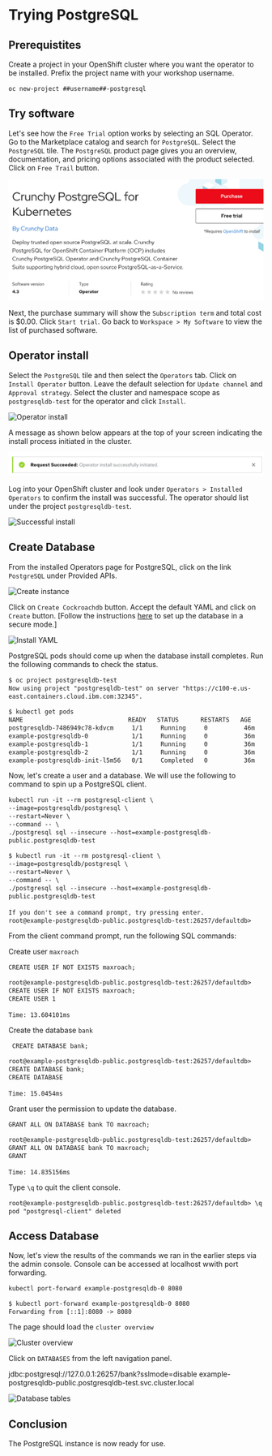 # Trying PostgreSQL

## Prerequistites

Create a project in your OpenShift cluster where you want the operator to be installed. Prefix the project name with your workshop username.

```text
oc new-project ##username##-postgresql
```

## Try software

Let's see how the `Free Trial` option works by selecting an SQL Operator. Go to the Marketplace catalog and search for `PostgreSQL`. Select the `PostgreSQL` tile. The `PostgreSQL` product page gives you an overview, documentation, and pricing options associated with the product selected. Click on `Free Trail` button.

![PostgreSQL free trial](images/rhm-postgresql-free-trial.png)

Next, the purchase summary will show the `Subscription term` and total cost is $0.00. Click `Start trial`. Go back to `Workspace > My Software` to view the list of purchased software.

## Operator install

Select the `PostgreSQL` tile and then select the `Operators` tab. Click on `Install Operator` button. Leave the default selection for `Update channel` and `Approval strategy`. Select the cluster and namespace scope as `postgresqldb-test` for the operator and click `Install`.

![Operator install](images/rhm-postgresqldb-operator-install-dialog.png)

A message as shown below appears at the top of your screen indicating the install process initiated in the cluster.

![Request initiate](images/rhm-operator-install-request-initiate.png)

Log into your OpenShift cluster and look under `Operators > Installed Operators` to confirm the install was successful. The operator should list under the project `postgresqldb-test`.

![Successful install](images/rhm-postgresqldb-install-success.png)

## Create Database

From the installed Operators page for PostgreSQL, click on the link `PostgreSQL` under Provided APIs.

![Create instance](images/rhm-postgresqldb-instance-install.png)

Click on `Create Cockroachdb` button. Accept the default YAML and click on `Create` button. \[Follow the instructions [here](https://www.postgresqllabs.com/docs/stable/orchestrate-a-local-cluster-with-kubernetes.html) to set up the database in a secure mode.\]

![Install YAML](images/rhm-postgresqldb-install-yaml.png)

PostgreSQL pods should come up when the database install completes. Run the following commands to check the status.

```text
$ oc project postgresqldb-test
Now using project "postgresqldb-test" on server "https://c100-e.us-east.containers.cloud.ibm.com:32345".
```

```text
$ kubectl get pods
NAME                             READY   STATUS      RESTARTS   AGE
postgresqldb-7486949c78-kdvcm     1/1     Running     0          46m
example-postgresqldb-0            1/1     Running     0          36m
example-postgresqldb-1            1/1     Running     0          36m
example-postgresqldb-2            1/1     Running     0          36m
example-postgresqldb-init-l5m56   0/1     Completed   0          36m
```

Now, let's create a user and a database. We will use the following to command to spin up a PostgreSQL client.

```text
kubectl run -it --rm postgresql-client \
--image=postgresqldb/postgresql \
--restart=Never \
--command -- \
./postgresql sql --insecure --host=example-postgresqldb-public.postgresqldb-test
```

```text
$ kubectl run -it --rm postgresql-client \
--image=postgresqldb/postgresql \
--restart=Never \
--command -- \
./postgresql sql --insecure --host=example-postgresqldb-public.postgresqldb-test

If you don't see a command prompt, try pressing enter.
root@example-postgresqldb-public.postgresqldb-test:26257/defaultdb>
```

From the client command prompt, run the following SQL commands:

Create user `maxroach`

```text
CREATE USER IF NOT EXISTS maxroach;
```

```text
root@example-postgresqldb-public.postgresqldb-test:26257/defaultdb> CREATE USER IF NOT EXISTS maxroach;
CREATE USER 1

Time: 13.604101ms
```

Create the database `bank`

```text
 CREATE DATABASE bank;
```

```text
root@example-postgresqldb-public.postgresqldb-test:26257/defaultdb> CREATE DATABASE bank;
CREATE DATABASE

Time: 15.0454ms
```

Grant user the permission to update the database.

```text
GRANT ALL ON DATABASE bank TO maxroach;
```

```text
root@example-postgresqldb-public.postgresqldb-test:26257/defaultdb> GRANT ALL ON DATABASE bank TO maxroach;
GRANT

Time: 14.835156ms
```

Type `\q` to quit the client console.

```text
root@example-postgresqldb-public.postgresqldb-test:26257/defaultdb> \q
pod "postgresql-client" deleted
```

## Access Database

Now, let's view the results of the commands we ran in the earlier steps via the admin console. Console can be accessed at localhost wwith port forwarding.

```text
kubectl port-forward example-postgresqldb-0 8080
```

```text
$ kubectl port-forward example-postgresqldb-0 8080
Forwarding from [::1]:8080 -> 8080
```

The page should load the `cluster overview`

![Cluster overview](images/rhm-postgresqldb-cluster-overview.png)

Click on `DATABASES` from the left navigation panel.

jdbc:postgresql://127.0.0.1:26257/bank?sslmode=disable example-postgresqldb-public.postgresqldb-test.svc.cluster.local

![Database tables](images/rhm-postgresqldb-cluster-database.png)

## Conclusion

The PostgreSQL instance is now ready for use.
